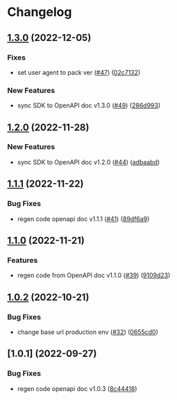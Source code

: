 # Changelog

## [1.3.0](https://github.com/circlefin/circle-nodejs-sdk/compare/v1.2.0...v1.3.0) (2022-12-05)


### Fixes

* set user agent to pack ver ([#47](https://github.com/circlefin/circle-nodejs-sdk/issues/47)) ([02c7132](https://github.com/circlefin/circle-nodejs-sdk/commit/02c71320b4719b9d36ba2dd65693a75756ea3303))


### New Features

* sync SDK to OpenAPI doc v1.3.0 ([#49](https://github.com/circlefin/circle-nodejs-sdk/issues/49)) ([286d993](https://github.com/circlefin/circle-nodejs-sdk/commit/286d9932328c64bb6b1c707d9e94446ae2b52f7b))

## [1.2.0](https://github.com/circlefin/circle-nodejs-sdk/compare/v1.1.1...v1.2.0) (2022-11-28)


### New Features

* sync SDK to OpenAPI doc v1.2.0 ([#44](https://github.com/circlefin/circle-nodejs-sdk/issues/44)) ([adbaabd](https://github.com/circlefin/circle-nodejs-sdk/commit/adbaabd3e81aad197cc18cdfd44db94fe034b97b))

## [1.1.1](https://github.com/circlefin/circle-nodejs-sdk/compare/v1.1.0...v1.1.1) (2022-11-22)


### Bug Fixes

* regen code openapi doc v1.1.1 ([#41](https://github.com/circlefin/circle-nodejs-sdk/issues/41)) ([89df6a9](https://github.com/circlefin/circle-nodejs-sdk/commit/89df6a99d479603382ac884c0c34e316ae1e2085))

## [1.1.0](https://github.com/circlefin/circle-nodejs-sdk/compare/v1.0.2...v1.1.0) (2022-11-21)


### Features

* regen code from OpenAPI doc v1.1.0 ([#39](https://github.com/circlefin/circle-nodejs-sdk/issues/39)) ([9109d23](https://github.com/circlefin/circle-nodejs-sdk/commit/9109d23ca486e46aa9962cb215ff3ffa339aa3dd))

## [1.0.2](https://github.com/circlefin/circle-nodejs-sdk/compare/v1.0.1...v1.0.2) (2022-10-21)


### Bug Fixes

* change base url production env ([#32](https://github.com/circlefin/circle-nodejs-sdk/issues/32)) ([0655cd0](https://github.com/circlefin/circle-nodejs-sdk/commit/0655cd023162822f4cd0386f7c70160e17fe1651))

## [1.0.1] (2022-09-27)


### Bug Fixes

* regen code openapi doc v1.0.3 ([8c44418](https://github.com/circlefin/circle-nodejs-sdk/commit/8c44418fb644ab5ce54f293498893667b69063b2))
